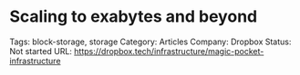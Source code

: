 # Scaling to exabytes and beyond

Tags: block-storage, storage
Category: Articles
Company: Dropbox
Status: Not started
URL: https://dropbox.tech/infrastructure/magic-pocket-infrastructure
